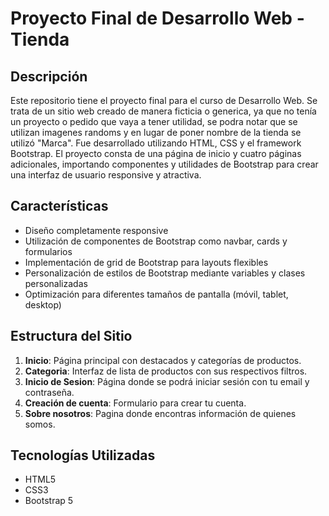 # Proyecto Final de Desarrollo Web - Tienda

## Descripción

Este repositorio tiene el proyecto final para el curso de Desarrollo Web. Se trata de un sitio web creado de manera ficticia o generica, ya que no tenía un proyecto o pedido que vaya a tener utilidad, se podra notar que se utilizan imagenes randoms y en lugar de poner nombre de la tienda se utilizó "Marca". Fue desarrollado utilizando HTML, CSS y el framework Bootstrap. El proyecto consta de una página de inicio y cuatro páginas adicionales, importando componentes y utilidades de Bootstrap para crear una interfaz de usuario responsive y atractiva.

## Características

- Diseño completamente responsive
- Utilización de componentes de Bootstrap como navbar, cards y formularios
- Implementación de grid de Bootstrap para layouts flexibles
- Personalización de estilos de Bootstrap mediante variables y clases personalizadas
- Optimización para diferentes tamaños de pantalla (móvil, tablet, desktop)

## Estructura del Sitio

1. **Inicio**: Página principal con destacados y categorías de productos.
2. **Categoria**: Interfaz de lista de productos con sus respectivos filtros.
3. **Inicio de Sesion**: Página donde se podrá iniciar sesión con tu email y contraseña.
4. **Creación de cuenta**: Formulario para crear tu cuenta.
5. **Sobre nosotros**: Pagina donde encontras información de quienes somos.

## Tecnologías Utilizadas

- HTML5
- CSS3
- Bootstrap 5
